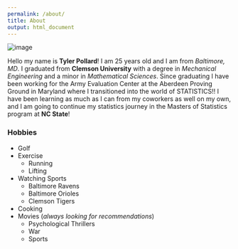 ```yaml
---
permalink: /about/
title: About
output: html_document
---
```


![image](https://user-images.githubusercontent.com/84747565/119757816-8497f600-be73-11eb-804d-14b0bd6a7dfc.png)

Hello my name is **Tyler Pollard**! I am 25 years old and I am from *Baltimore, MD*. I graduated from **Clemson University** with a degree in *Mechanical Engineering* and a minor in *Mathematical Sciences*. Since graduating I have been working for the Army Evaluation Center at the Aberdeen Proving Ground in Maryland where I transitioned into the world of STATISTICS!! I have been learning as much as I can from my coworkers as well on my own, and I am going to continue my statistics journey in the Masters of Statistics program at **NC State**!

### Hobbies
  * Golf
  * Exercise
    * Running
    * Lifting
  * Watching Sports
    * Baltimore Ravens
    * Baltimore Orioles
    * Clemson Tigers
  * Cooking
  * Movies (*always looking for recommendations*)
    * Psychological Thrillers
    * War
    * Sports
